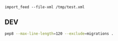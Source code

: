 `import_feed --file-xml /tmp/test.xml`

## DEV
```bash
pep8 --max-line-length=120 --exclude=migrations .
```
